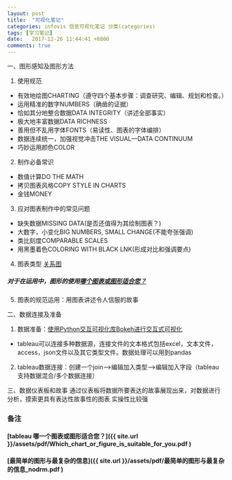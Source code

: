 ```yaml
---
layout: post
title:  "可视化笔记"
categories: infovis 信息可视化笔记 分类(categories)
tags: [学习笔记]
date:   2017-12-26 11:44:41 +0800
comments: true
---
```


一、图形感知及图形方法
1. 使用规范
- 有效地绘图CHARTING（遵守四个基本步骤：调查研究、编辑、规划和检查。）
- 运用精准的数字NUMBERS（确凿的证据）
- 恰如其分地整合数据DATA INTEGRITY（讲述全部事实）
- 极大地丰富数据DATA RICHNESS
- 善用但不乱用字体FONTS（易读性、图表的字体编排）
- 数据连续统一，加强视觉冲击THE VISUAL—DATA CONTINUUM
- 巧妙运用颜色COLOR
2. 制作必备常识
- 数值计算DO THE MATH
- 拷贝图表风格COPY STYLE IN CHARTS
- 金钱MONEY
3. 应对图表制作中的常见问题
- 缺失数据MISSING DATA(是否还值得为其绘制图表？)
- 大数字，小变化BIG NUMBERS, SMALL CHANGE(不能夸张强调)
- 类比刻度COMPARABLE SCALES
- 用黑墨着色COLORING WITH BLACK LNK(形成对比和强调要点)
4. 图表类型
[关系图](http://note.youdao.com/noteshare?id=8868eabf7e87eabd43d6cc48f09334c1)
##### 对于在运用中，图形的使用[哪个图表或图形适合您？](http://note.youdao.com/noteshare?id=0e1ee6bce9fc47e27707b0e2d3c45dde&sub=B152E99FA7B64BFD968F5AE3F8AA060A)
5. 图表的规范运用：用图表讲述令人信服的故事


二、数据连接及准备
1. 数据准备：[使用Python交互可视化库Bokeh进行交互式可视化](使用Python交互可视化库Bokeh进行交互式可视化)
- tableau可以连接多种数据源，连接文件的文本格式包括excel，文本文件，access，json文件以及其它类型文件。数据处理可以用到pandas
2. tableau数据连接：创建一个join-->编辑加入类型-->编辑加入字段（tableau支持数据混合/多个数据连接）

三、数据仪表板和故事
通过仪表板将数据所要表达的故事展现出来，对数据进行分析，摸索更具有表达性故事性的图表
实操性比较强

### 备注
#### [tableau 哪一个图表或图形适合您？]({{ site.url }}/assets/pdf/Which_chart_or_figure_is_suitable_for_you.pdf )

#### [最简单的图形与最复杂的信息]({{ site.url }}/assets/pdf/最简单的图形与最复杂的信息_nodrm.pdf )
